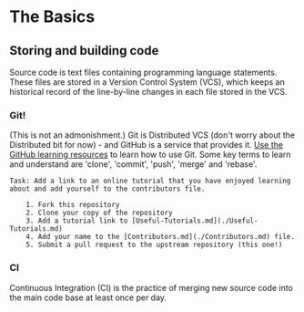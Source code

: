 # The Basics

## Storing and building code

Source code is text files containing programming language statements. These files are stored in a Version Control System (VCS), which keeps an historical record of the line-by-line changes in each file stored in the VCS.

### Git!

(This is not an admonishment.) Git is Distributed VCS (don't worry about the Distributed bit for now) - and GitHub is a service that provides it. [Use the GitHub learning resources](https://try.github.io/) to learn how to use Git. Some key terms to learn and understand are 'clone', 'commit', 'push', 'merge' and 'rebase'.

    Task: Add a link to an online tutorial that you have enjoyed learning about and add yourself to the contributors file.
		
		1. Fork this repository
		2. Clone your copy of the repository
		3. Add a tutorial link to [Useful-Tutorials.md](./Useful-Tutorials.md)
		4. Add your name to the [Contributors.md](./Contributors.md) file.
		5. Submit a pull request to the upstream repository (this one!)

### CI

Continuous Integration (CI) is the practice of merging new source code into the main code base at least once per day.



